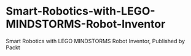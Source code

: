 # Smart-Robotics-with-LEGO-MINDSTORMS-Robot-Inventor
Smart Robotics with LEGO MINDSTORMS Robot Inventor, Published by Packt
